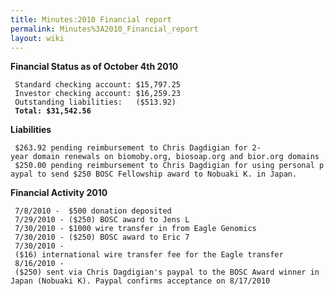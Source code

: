 ```yaml
---
title: Minutes:2010 Financial report
permalink: Minutes%3A2010_Financial_report
layout: wiki
---
```


**Financial Status as of October 4th 2010**

` Standard checking account: $15,797.25`  
` Investor checking account: $16,259.23`  
` Outstanding liabilities:   ($513.92)`  
` `**`Total: $31,542.56`**

**Liabilities**

` $263.92 pending reimbursement to Chris Dagdigian for 2-year domain renewals on biomoby.org, biosoap.org and bior.org domains`  
` $250.00 pending reimbursement to Chris Dagdigian for using personal paypal to send $250 BOSC Fellowship award to Nobuaki K. in Japan. `

**Financial Activity 2010**

` 7/8/2010 -  $500 donation deposited`  
` 7/29/2010 - ($250) BOSC award to Jens L`  
` 7/30/2010 - $1000 wire transfer in from Eagle Genomics`  
` 7/30/2010 - ($250) BOSC award to Eric 7`  
` 7/30/2010 - ($16) international wire transfer fee for the Eagle transfer`  
` 8/16/2010 - ($250) sent via Chris Dagdigian's paypal to the BOSC Award winner in Japan (Nobuaki K). Paypal confirms acceptance on 8/17/2010`
